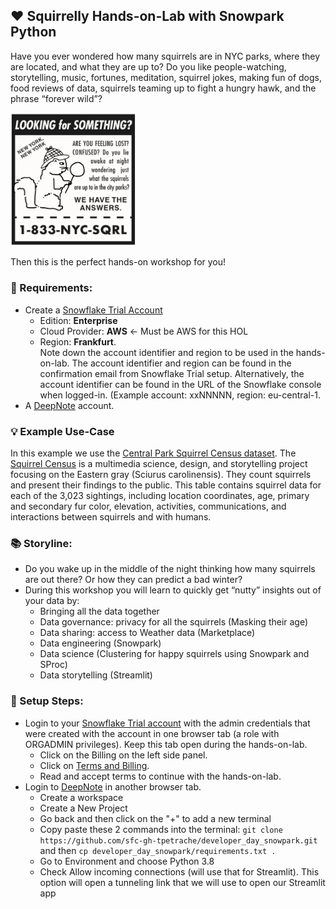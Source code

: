 ## :heart: Squirrelly Hands-on-Lab with Snowpark Python  


Have you ever wondered how many squirrels are in NYC parks, where they are located, and what they are up to? Do you like people-watching, storytelling, music, fortunes, meditation, squirrel jokes, making fun of dogs, food reviews of data, squirrels teaming up to fight a hungry hawk, and the phrase “forever wild”?

<img src="include/squirrels.png" alt="Looking for something" width="200"/>   

Then this is the perfect hands-on workshop for you! 


### :checkered_flag: Requirements:  
- Create a [Snowflake Trial Account](https://signup.snowflake.com/)  
    - Edition: **Enterprise**
    - Cloud Provider: **AWS** <- Must be AWS for this HOL
    - Region: **Frankfurt**.  
    Note down the account identifier and region to be used in the hands-on-lab.  The account identifier and region can be found in the confirmation email from Snowflake Trial setup.  Alternatively, the account identifier can be found in the URL of the Snowflake console when logged-in.  (Example account: xxNNNNN, region: eu-central-1.  
- A [DeepNote](https://deepnote.com/) account. 
  
### :bulb: Example Use-Case
In this example we use the [Central Park Squirrel Census dataset](https://data.cityofnewyork.us/Environment/2018-Central-Park-Squirrel-Census-Squirrel-Data/vfnx-vebw). The [Squirrel Census](https://www.thesquirrelcensus.com/) is a multimedia science, design, and storytelling project focusing on the Eastern gray (Sciurus carolinensis). They count squirrels and present their findings to the public. This table contains squirrel data for each of the 3,023 sightings, including location coordinates, age, primary and secondary fur color, elevation, activities, communications, and interactions between squirrels and with humans.

### :books: Storyline:

- Do you wake up in the middle of the night thinking how many squirrels are out there? Or how they can predict a bad winter? 
- During this workshop you will learn to quickly get “nutty” insights out of your data by:
    -   Bringing all the data together
    -   Data governance: privacy for all the squirrels (Masking their age)
    -   Data sharing: access to Weather data (Marketplace)
    -   Data engineering (Snowpark)
    -   Data science (Clustering for happy squirrels using Snowpark and SProc)
    -   Data storytelling (Streamlit)

  
  
### :tada: Setup Steps:

- Login to your [Snowflake Trial account](https://app.snowflake.com/) with the admin credentials that were created with the account in one browser tab (a role with ORGADMIN privileges). Keep this tab open during the hands-on-lab.  
    - Click on the Billing on the left side panel. 
    - Click on [Terms and Billing](https://app.snowflake.com/terms-and-billing).
    - Read and accept terms to continue with the hands-on-lab.
- Login to [DeepNote](https://deepnote.com/) in another browser tab.  
    - Create a workspace 
    - Create a New Project 
    - Go back and then click on the "+" to add a new terminal 
    - Copy paste these 2 commands into the terminal: 
          ```git clone https://github.com/sfc-gh-tpetrache/developer_day_snowpark.git```
          and then
          ```cp developer_day_snowpark/requirements.txt . ```
    - Go to Environment and choose Python 3.8 
    - Check Allow incoming connections (will use that for Streamlit). This option will open a tunneling link that we will use to open our Streamlit app
